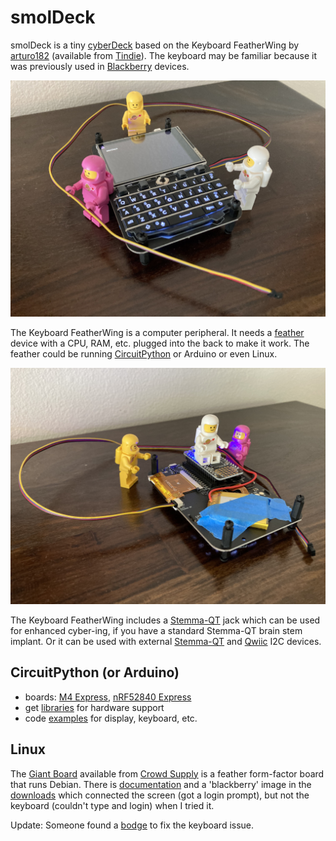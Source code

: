# smolDeck

smolDeck is a tiny [cyberDeck](https://www.reddit.com/r/cyberDeck/) based on the Keyboard FeatherWing by [arturo182](https://github.com/arturo182) (available from [Tindie](https://www.tindie.com/products/arturo182/keyboard-featherwing-qwerty-keyboard-26-lcd/)). The keyboard may be familiar because it was previously used in [Blackberry](https://github.com/arturo182/BBQ10KBD) devices.

![smolDeck front](images/smolDeck-front.jpg)

The Keyboard FeatherWing is a computer peripheral.  It needs a [feather](https://www.adafruit.com/feather) device with a CPU, RAM, etc. plugged into the back to make it work. The feather could be running [CircuitPython](https://circuitpython.org/) or Arduino or even Linux.

![smolDeck back](images/smolDeck-back.jpg)

The Keyboard FeatherWing includes a [Stemma-QT](https://learn.adafruit.com/introducing-adafruit-stemma-qt/what-is-stemma-qt) jack which can be used for enhanced cyber-ing, if you have a standard Stemma-QT brain stem implant. Or it can be used with external [Stemma-QT](https://www.adafruit.com/category/1005) and [Qwiic](https://www.sparkfun.com/qwiic) I2C devices.

## CircuitPython (or Arduino)

* boards: [M4 Express](https://www.adafruit.com/product/3857), [nRF52840 Express](https://www.adafruit.com/product/4062)
* get [libraries](https://github.com/arturo182/keyboard_featherwing_sw/tree/master/circuitpython) for hardware support
* code [examples](https://www.solder.party/docs/keyboard-featherwing/examples/) for display, keyboard, etc.

## Linux

The [Giant Board](https://groboards.com/giant-board) available from [Crowd Supply](https://www.crowdsupply.com/groboards/giant-board) is a feather form-factor board that runs Debian. There is [documentation](https://groboards.com/docs) and a 'blackberry' image in the [downloads](http://downloads.groboards.com) which connected the screen (got a login prompt), but not the keyboard (couldn't type and login) when I tried it.

Update: Someone found a [bodge](https://twitter.com/groguard/status/1304881264185339904) to fix the keyboard issue.

